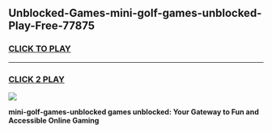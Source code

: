 
## Unblocked-Games-mini-golf-games-unblocked-Play-Free-77875
<h3>
<a href="https://premium76.site?title=mini-golf-games-unblocked&ref=22A">CLICK TO PLAY</a></h3>
<hr>

<h3>
<a href="https://premium76.site?title=mini-golf-games-unblocked&ref=22A">CLICK 2 PLAY</a>
  
</h3>

<a href="https://premium76.site?title=mini-golf-games-unblocked&ref=22A"><img src="https://clearcache.store/games.png"></a>


**mini-golf-games-unblocked games unblocked: Your Gateway to Fun and Accessible Online Gaming**
